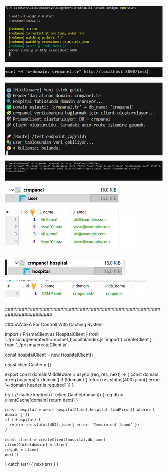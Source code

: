 ![alt text]({4BE95D46-A258-44C4-A264-8E118DB31B81}.png)


![alt text]({68DBAB86-AFE9-461B-A24F-949389470E81}.png)


![alt text]({3022AB59-D953-4EF3-8736-AD2D15DE8CED}.png)



![alt text]({1FA4A7AB-776F-4ACF-A64C-C4881A7E8E29}.png)



![alt text]({F78130F7-CD37-4E27-9913-55A2E496B2E3}.png)

![alt text]({23F17F8E-614E-4066-8A87-C353AA56F9D6}.png)

![alt text]({05AA15EA-F13B-4512-A8C2-7D6DB8C2043E}.png)


![alt text]({7BFE4F0C-1766-47D7-ACC4-BCD6F2EB4FFA}.png)



#########################################################################

##05AA15EA For Controll With Caching System



import { PrismaClient as HospitalClient } from '../prisma/generated/crmpanel_hospital/index.js'
import { createClient } from '../prisma/createClient.js'

const hospitalClient = new HospitalClient()

const clientCache = {}

export const domainMiddleware = async (req, res, next) => {
  const domain = req.headers['x-domain']
  if (!domain) {
    return res.status(400).json({ error: 'x-domain header is required' })
  }

  try {
    // cache kontrolü
    if (clientCache[domain]) {
      req.db = clientCache[domain]
      return next()
    }

    const hospital = await hospitalClient.hospital.findFirst({ where: { domain } })
    if (!hospital) {
      return res.status(404).json({ error: 'Domain not found' })
    }

    const client = createClient(hospital.db_name)
    clientCache[domain] = client
    req.db = client
    next()
  } catch (err) {
    next(err)
  }
}
